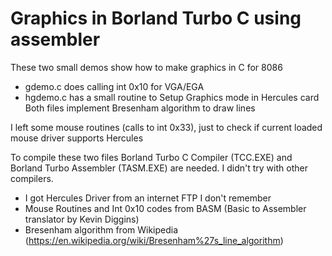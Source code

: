 # Graphics in Borland Turbo C using assembler
These two small demos show how to make graphics in C for 8086
* gdemo.c does calling int 0x10 for VGA/EGA
* hgdemo.c has a small routine to Setup Graphics mode in Hercules card
Both files implement Bresenham algorithm to draw lines

I left some mouse routines (calls to int 0x33), 
just to check if current loaded mouse driver supports Hercules

To compile these two files Borland Turbo C Compiler (TCC.EXE) and Borland Turbo Assembler (TASM.EXE) are needed.
I didn't try with other compilers.

* I got Hercules Driver from an internet FTP I don't remember
* Mouse Routines and Int 0x10 codes from BASM (Basic to Assembler translator by Kevin Diggins)
* Bresenham algorithm from Wikipedia (https://en.wikipedia.org/wiki/Bresenham%27s_line_algorithm)
